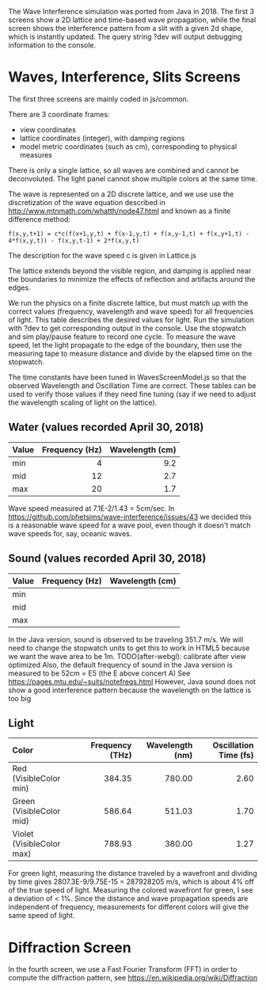 The Wave Interference simulation was ported from Java in 2018.  The first 3 screens show a 2D lattice and time-based
wave propagation, while the final screen shows the interference pattern from a slit with a given 2d shape, which
is instantly updated.  The query string ?dev will output debugging information to the console.

# Waves, Interference, Slits Screens

The first three screens are mainly coded in js/common.

There are 3 coordinate frames:
* view coordinates
* lattice coordinates (integer), with damping regions
* model metric coordinates (such as cm), corresponding to physical measures

There is only a single lattice, so all waves are combined and cannot be deconvoluted.  The light panel cannot show multiple
colors at the same time.

The wave is represented on a 2D discrete lattice, and we use use the discretization of the wave equation described in
http://www.mtnmath.com/whatth/node47.html and known as a finite difference method:

```
f(x,y,t+1) = c*c(f(x+1,y,t) + f(x-1,y,t) + f(x,y-1,t) + f(x,y+1,t) - 4*f(x,y,t)) - f(x,y,t-1) + 2*f(x,y,t)
```
The description for the wave speed c is given in Lattice.js

The lattice extends beyond the visible region, and damping is applied near the boundaries to minimize the effects of
reflection and artifacts around the edges.

We run the physics on a finite discrete lattice, but must match up with the correct values (frequency, wavelength and
wave speed) for all frequencies of light.  This table describes the desired values for light.  Run the simulation with
?dev to get corresponding output in the console.  Use the stopwatch and sim play/pause feature to record one cycle.  To
measure the wave speed, let the light propagate to the edge of the boundary, then use the measuring tape to measure distance
and divide by the elapsed time on the stopwatch.

The time constants have been tuned in WavesScreenModel.js so that the observed Wavelength and Oscillation Time are correct.
These tables can be used to verify those values if they need fine tuning (say if we need to adjust the wavelength scaling
of light on the lattice).

## Water (values recorded April 30, 2018)
| Value | Frequency (Hz) | Wavelength (cm) |
| :--- | ---: | ---: |
| min | 4 | 9.2 |
| mid | 12 | 2.7 |
| max | 20 | 1.7 |

Wave speed measured at 7.1E-2/1.43 = 5cm/sec.  In https://github.com/phetsims/wave-interference/issues/43 we decided this
is a reasonable wave speed for a wave pool, even though it doesn't match wave speeds for, say, oceanic waves.

## Sound (values recorded April 30, 2018)
| Value | Frequency (Hz) | Wavelength (cm) |
| :--- | ---: | ---: |
| min |  |  |
| mid |  |  |
| max |  |  |

In the Java version, sound is observed to be traveling 351.7 m/s.  We will need to change the stopwatch units to get this to work in HTML5
because we want the wave area to be 1m. TODO(after-webgl): calibrate after view optimized
Also, the default frequency of sound in the Java version is measured to be 52cm = E5 (the E above concert A)
See https://pages.mtu.edu/~suits/notefreqs.html
However, Java sound does not show a good interference pattern because the wavelength on the lattice is too big

## Light
| Color | Frequency (THz) | Wavelength (nm) | Oscillation Time (fs) |
| :--- | ---: | ---: | ---: |
| Red (VisibleColor min) | 384.35 | 780.00 | 2.60 |
| Green (VisibleColor mid) | 586.64 | 511.03 | 1.70 |
| Violet (VisibleColor max) | 788.93 | 380.00 | 1.27 |

For green light, measuring the distance traveled by a wavefront and dividing by time gives 2807.3E-9/9.75E-15 = 287928205 m/s,
which is about 4% off of the true speed of light.  Measuring the colored wavefront for green, I see a deviation of < 1%.
Since the distance and wave propagation speeds are independent of frequency, measurements for different colors will
give the same speed of light.

# Diffraction Screen
In the fourth screen, we use a Fast Fourier Transform (FFT) in order to compute the diffraction pattern, see
https://en.wikipedia.org/wiki/Diffraction